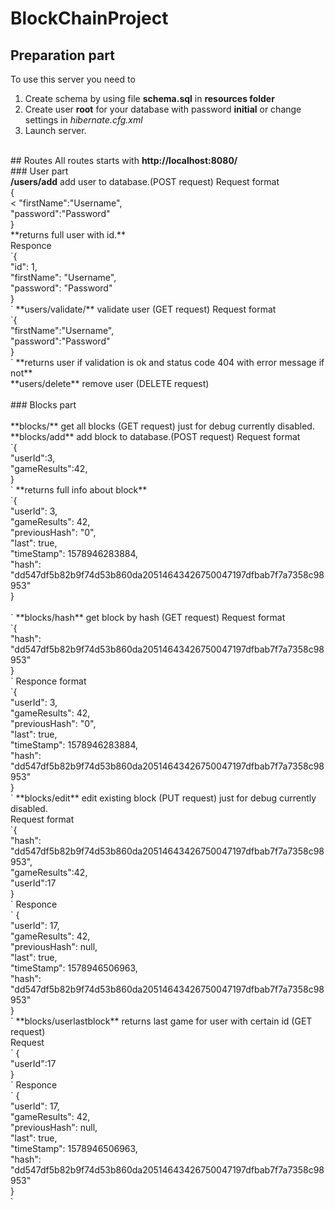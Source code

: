 # BlockChainProject

## Preparation part
To use this server you need to 
1. Create schema by using file **schema.sql** in **resources folder**
2. Create user **root** for your database with password **initial** or change settings in *hibernate.cfg.xml*
3. Launch server.
<br />
## Routes 
All routes starts with <b>http://localhost:8080/</b> <br />
### User part <br />
 <b> /users/add</b> add user to database.(POST request) Request format  <br />
{ <br />
<	"firstName":"Username", <br />
	"password":"Password" <br />
} <br />
 **returns full user with id.**  <br />
Responce <br />
`{ <br />
    "id": 1, <br />
    "firstName": "Username", <br />
    "password": "Password" <br />
}<br />
`
**users/validate/** validate user (GET request) Request format<br />
`{<br />
	"firstName":"Username",<br />
	"password":"Password"<br />
}<br />
`
**returns user if validation is ok and status code 404 with error message if not** <br />
**users/delete** remove user (DELETE request)<br />
<br />
### Blocks part <br />
<br />
**blocks/** get all blocks (GET request) just for debug currently disabled.<br />
**blocks/add** add block to database.(POST request) Request format <br />
`{<br />
	"userId":3,<br />
	"gameResults":42,<br />
}<br />
`
**returns full info about block**<br />
`{<br />
    "userId": 3,<br />
    "gameResults": 42,<br />
    "previousHash": "0",<br />
    "last": true,<br />
    "timeStamp": 1578946283884,<br />
    "hash": "dd547df5b82b9f74d53b860da20514643426750047197dfbab7f7a7358c98953"<br />
}<br /><br />
`
**blocks/hash** get block by hash (GET request) Request format<br />
`{<br />
  "hash": "dd547df5b82b9f74d53b860da20514643426750047197dfbab7f7a7358c98953"<br />
}<br />
`
Responce format<br />
`{<br />
    "userId": 3,<br />
    "gameResults": 42,<br />
    "previousHash": "0",<br />
    "last": true,<br />
    "timeStamp": 1578946283884,<br />
    "hash": "dd547df5b82b9f74d53b860da20514643426750047197dfbab7f7a7358c98953"<br />
}<br />
`
**blocks/edit** edit existing block (PUT request) just for debug currently disabled.<br />
Request format <br />
`{<br />
  "hash": "dd547df5b82b9f74d53b860da20514643426750047197dfbab7f7a7358c98953",<br />
  "gameResults":42,<br />
  "userId":17<br />
}<br />
`
Responce<br />
`
{<br />
    "userId": 17,<br />
    "gameResults": 42,<br />
    "previousHash": null,<br />
    "last": true,<br />
    "timeStamp": 1578946506963,<br />
    "hash": "dd547df5b82b9f74d53b860da20514643426750047197dfbab7f7a7358c98953"<br />
}<br />
`
**blocks/userlastblock** returns last game for user with certain id (GET request)<br />
Request<br />
`
{<br />
  "userId":17<br />
}<br />
`
Responce<br />
`
{<br />
    "userId": 17,<br />
    "gameResults": 42,<br />
    "previousHash": null,<br />
    "last": true,<br />
    "timeStamp": 1578946506963,<br />
    "hash": "dd547df5b82b9f74d53b860da20514643426750047197dfbab7f7a7358c98953"<br />
}<br />
`
